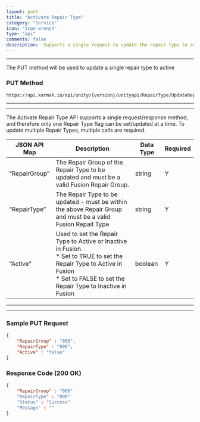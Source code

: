 ```yaml
---
layout: post
title: "Activate Repair Type"
category: "Service" 
icon: "icon-wrench"
type: "api" 
comments: false
description:  Supports a single request to update the repair type to active
---
```


---
The PUT method will be used to update a single repair type to active


### PUT Method
```
https://api.karmak.io/api/unity/{version}/unityapi/RepairType/UpdateRepairType
```

---
---

The Activate Repair Type API supports a single request/response method, and therefore only one Repair Type  flag can be set/updated at a time.  To update multiple Repair Types, multiple calls are required.

| JSON API Map | Description                                                                       | Data Type        |Required   |
|---------------|------------------------------------------------------------------------|---------|---|
| “RepairGroup” | The Repair Group of the Repair Type to be updated and must be a valid Fusion Repair Group.                    | string  | Y |
| “RepairType”  | The Repair Type to be updated - must be within the above Repair Group and must be a valid Fusion Repait Type | string  | Y |
| “Active”      | Used to set the Repair Type to Active or Inactive in Fusion. <BR>* Set to TRUE to set the Repair Type to Active in Fusion<BR>* Set to FALSE to set the Repair Type to Inactive in Fusion           | boolean | Y |

---
---

### Sample PUT Request
```json	
{
	"RepairGroup" : "006",
	"RepairType" : "000",
	"Active" : "false"
}
```

### Response Code (200 OK)
```json
{
	"RepairGroup" : "006"
	"RepairType" : "000"
	"Status" : "Success"
	"Message" : ""
}
```